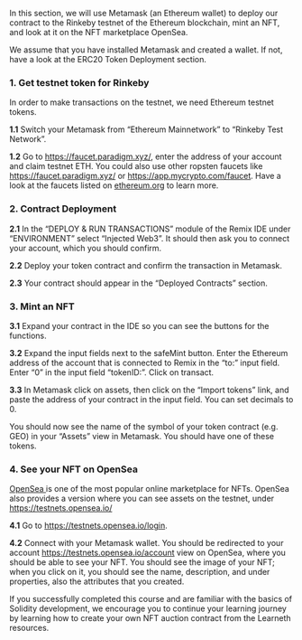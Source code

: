 In this section, we will use Metamask (an Ethereum wallet) to deploy our contract to the Rinkeby testnet of the Ethereum blockchain, mint an NFT, and look at it on the NFT marketplace OpenSea.

We assume that you have installed Metamask and created a wallet. If not, have a look at the ERC20 Token Deployment section.

### 1. Get testnet token for Rinkeby
In order to make transactions on the testnet, we need Ethereum testnet tokens.

**1.1** Switch your Metamask from “Ethereum Mainnetwork” to “Rinkeby Test Network”.

**1.2** Go to <a href="https://faucet.paradigm.xyz/" 
target="_blank">https://faucet.paradigm.xyz/</a>, enter the address of your account and claim testnet ETH.
You could also use other ropsten faucets like <a href="https://faucet.paradigm.xyz/" target="_blank">https://faucet.paradigm.xyz/</a> or <a href="https://app.mycrypto.com/faucet" target="_blank">https://app.mycrypto.com/faucet</a>. Have a look at the faucets listed on <a href="https://ethereum.org/en/developers/docs/networks/#testnet-faucets" target="_blank">ethereum.org</a> to learn more.

### 2. Contract Deployment
**2.1** In the “DEPLOY & RUN TRANSACTIONS” module of the Remix IDE under “ENVIRONMENT” select “Injected Web3”. It should then ask you to connect your account, which you should confirm.

**2.2** Deploy your token contract and confirm the transaction in Metamask.

**2.3**  Your contract should appear in the “Deployed Contracts” section.

### 3. Mint an NFT
**3.1** Expand your contract in the IDE so you can see the buttons for the functions.

**3.2** Expand the input fields next to the safeMint button. Enter the Ethereum address of the account that is connected to Remix in the “to:” input field. Enter “0” in the input field “tokenID:”. Click on transact.

**3.3** In Metamask click on assets, then click on the “Import tokens” link, and paste the address of your contract in the input field. You can set decimals to 0. 

You should now see the name of the symbol of your token contract (e.g. GEO) in your “Assets” view in Metamask. You should have one of these tokens.

### 4. See your NFT on OpenSea
<a href="https://opensea.io/" 
target="_blank">OpenSea </a> is one of the most popular online marketplace for NFTs. OpenSea also provides a version where you can see assets on the testnet, under <a href="https://testnets.opensea.io/" 
target="_blank">https://testnets.opensea.io/</a>

**4.1** Go to <a href="https://testnets.opensea.io/login" 
target="_blank">https://testnets.opensea.io/login</a>.

**4.2** Connect with your Metamask wallet. You should be redirected to your account <a href="https://testnets.opensea.io/account" target="_blank">https://testnets.opensea.io/account</a> view on OpenSea, where you should be able to see your NFT. You should see the image of your NFT; when you click on it, you should see the name, description, and under properties, also the attributes that you created.

If you successfully completed this course and are familiar with the basics of Solidity development, we encourage you to continue your learning journey by learning how to create your own NFT auction contract from the Learneth resources.  